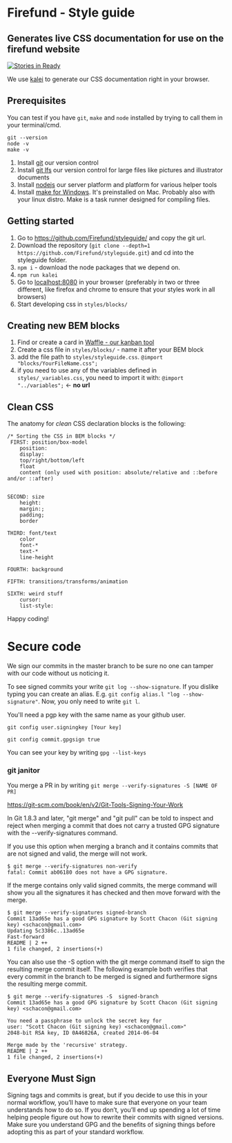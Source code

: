 # Firefund - Style guide

## Generates live CSS documentation for use on the firefund website

[![Stories in Ready](https://badge.waffle.io/Firefund/styleguide.png?label=ready&title=Ready)](https://waffle.io/Firefund/styleguide)

We use [kalei](https://github.com/Firefund/kaleistyleguide/) to generate our CSS documentation right in your browser.

## Prerequisites

You can test if you have `git`, `make` and `node` installed by trying to call them in your terminal/cmd.
```
git --version
node -v
make -v
```

1. Install [git](https://git-scm.com/downloads) our version control
2. Install [git lfs](https://git-lfs.github.com/) our version control for large files like pictures and illustrator documents
3. Install [nodejs](https://nodejs.org/en/) our server platform and platform for various helper tools
4. Install [make for Windows](http://gnuwin32.sourceforge.net/packages/make.htm). It's preinstalled on Mac.
Probably also with your linux distro. Make is a task runner designed for compiling files. 


## Getting started

1. Go to https://github.com/Firefund/styleguide/ and copy the git url.
1. Download the repository (`git clone --depth=1 https://github.com/Firefund/styleguide.git`) and cd into the styleguide folder.
2. `npm i` - download the node packages that we depend on.
3. `npm run kalei`
4. Go to [localhost:8080](localhost:8080) in your browser (preferably in two or three different, like firefox and chrome
to ensure that your styles work in all browsers)
5. Start developing css in `styles/blocks/`


## Creating new BEM blocks

1. Find or create a card in [Waffle - our kanban tool](https://waffle.io/Firefund/styleguide)
2. Create a css file in `styles/blocks/` - name it after your BEM block
3. add the file path to `styles/styleguide.css`. `@import "blocks/YourFileName.css";`
4. if you need to use any of the variables defined in `styles/_variables.css`, you need to import it with: `@import "../variables";` <- **no url**


## Clean CSS

The anatomy for *clean* CSS declaration blocks is the following: 
```
/* Sorting the CSS in BEM blocks */
 FIRST: position/box-model
	position:
	display:
	top/right/bottom/left
	float
	content (only used with position: absolute/relative and ::before and/or ::after)


SECOND: size
	height:
	margin:;
	padding;
	border

THIRD: font/text
	color
	font-*
	text-*
	line-height

FOURTH: background

FIFTH: transitions/transforms/animation

SIXTH: weird stuff
	cursor:
	list-style:
```

Happy coding!


# Secure code

We sign our commits in the master branch to be sure no one can tamper with our code without us noticing it.

To see signed commits your write `git log --show-signature`.
If you dislike typing you can create an alias. E.g. `git config alias.l "log --show-signature"`.
Now, you only need to write `git l`.

You'll need a pgp key with the same name as your github user.

`git config user.signingkey [Your key]`

`git config commit.gpgsign true`

You can see your key by writing `gpg --list-keys`

### git janitor
You merge a PR in by writing `git merge --verify-signatures -S [NAME OF PR]`

https://git-scm.com/book/en/v2/Git-Tools-Signing-Your-Work

In Git 1.8.3 and later, "git merge" and "git pull" can be told to inspect and reject when merging a commit that does not carry a trusted GPG signature with the --verify-signatures command.

If you use this option when merging a branch and it contains commits that are not signed and valid, the merge will not work.

	$ git merge --verify-signatures non-verify
	fatal: Commit ab06180 does not have a GPG signature.
If the merge contains only valid signed commits, the merge command will show you all the signatures it has checked and then move forward with the merge.

	$ git merge --verify-signatures signed-branch
	Commit 13ad65e has a good GPG signature by Scott Chacon (Git signing key) <schacon@gmail.com>
	Updating 5c3386c..13ad65e
	Fast-forward
	README | 2 ++
	1 file changed, 2 insertions(+)
You can also use the -S option with the git merge command itself to sign the resulting merge commit itself. The following example both verifies that every commit in the branch to be merged is signed and furthermore signs the resulting merge commit.

	$ git merge --verify-signatures -S  signed-branch
	Commit 13ad65e has a good GPG signature by Scott Chacon (Git signing key) <schacon@gmail.com>

	You need a passphrase to unlock the secret key for
	user: "Scott Chacon (Git signing key) <schacon@gmail.com>"
	2048-bit RSA key, ID 0A46826A, created 2014-06-04

	Merge made by the 'recursive' strategy.
	README | 2 ++
	1 file changed, 2 insertions(+)

## Everyone Must Sign
Signing tags and commits is great, but if you decide to use this in your normal workflow, you’ll have to make sure that everyone on your team understands how to do so. If you don’t, you’ll end up spending a lot of time helping people figure out how to rewrite their commits with signed versions. Make sure you understand GPG and the benefits of signing things before adopting this as part of your standard workflow.
